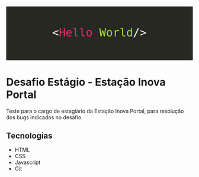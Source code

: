 ![Hello World](/challenge/hello.jpeg)

# Desafio Estágio - Estação Inova Portal
Teste para o cargo de estagiário da Estação Inova Portal, para resolução dos bugs indicados no desafio.

## Tecnologias

- HTML
- CSS
- Javascript
- Git
